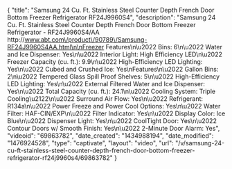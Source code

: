 {
    "title": "Samsung 24 Cu. Ft. Stainless Steel Counter Depth French Door Bottom Freezer Refrigerator RF24J9960S4",
    "description": "Samsung 24 Cu. Ft. Stainless Steel Counter Depth French Door Bottom Freezer Refrigerator  - RF24J9960S4\/AA http:\/\/www.abt.com\/product\/90789\/Samsung-RF24J9960S4AA.html\n\nFreezer Features\n\u2022 Bins: 6\n\u2022 Water and Ice Dispenser: Yes\n\u2022 Interior Light: High Efficiency LED\n\u2022 Freezer Capacity (cu. ft.): 9.9\n\u2022 High-Efficiency LED Lighting: Yes\n\u2022 Cubed and Crushed Ice: Yes\nFeatures\n\u2022 Gallon Bins: 2\n\u2022 Tempered Glass Spill Proof Shelves: 5\n\u2022 High-Efficiency LED Lighting: Yes\n\u2022 External Filtered Water and Ice Dispenser: Yes\n\u2022 Total Capacity (cu. ft.): 24.1\n\u2022 Cooling System: Triple Cooling\u2122\n\u2022 Surround Air Flow: Yes\n\u2022 Refrigerant: R134a\n\u2022 Power Freeze and Power Cool Options: Yes\n\u2022 Water Filter: HAF-CIN\/EXP\n\u2022 Filter Indicator: Yes\n\u2022 Display Color: Ice Blue\n\u2022 Dispenser Light: Yes\n\u2022 CoolTight Door: Yes\n\u2022 Contour Doors w\/ Smooth Finish: Yes\n\u2022 2-Minute Door Alarm: Yes",
    "videoid": "69863782",
    "date_created": "1434988194",
    "date_modified": "1476924528",
    "type": "captivate",
    "layout": "video",
    "url": "\/v\/samsung-24-cu-ft-stainless-steel-counter-depth-french-door-bottom-freezer-refrigerator-rf24j9960s4\/69863782"
}